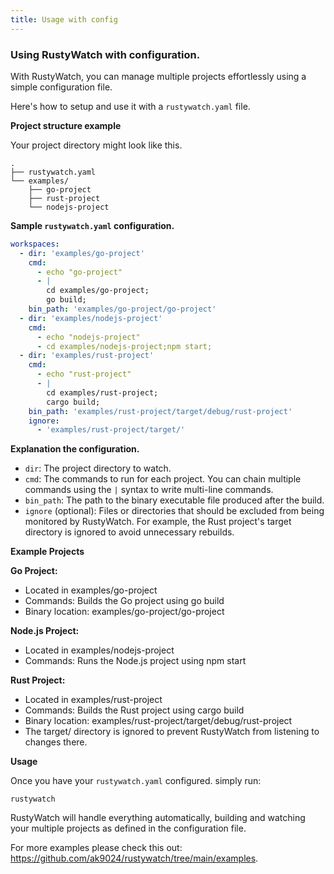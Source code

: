 ```yaml
---
title: Usage with config
---
```


### Using RustyWatch with configuration.

With RustyWatch, you can manage multiple projects effortlessly using a simple configuration file.

Here's how to setup and use it with a `rustywatch.yaml` file.

**Project structure example**

Your project directory might look like this.

```shell
.
├── rustywatch.yaml
└── examples/
    ├── go-project
    ├── rust-project
    └── nodejs-project
```

**Sample `rustywatch.yaml` configuration.**

```yaml
workspaces:
  - dir: 'examples/go-project'
    cmd:
      - echo "go-project"
      - |
        cd examples/go-project;
        go build;
    bin_path: 'examples/go-project/go-project'
  - dir: 'examples/nodejs-project'
    cmd:
      - echo "nodejs-project"
      - cd examples/nodejs-project;npm start;
  - dir: 'examples/rust-project'
    cmd:
      - echo "rust-project"
      - |
        cd examples/rust-project;
        cargo build;
    bin_path: 'examples/rust-project/target/debug/rust-project'
    ignore:
      - 'examples/rust-project/target/'
```

**Explanation the configuration.**

- `dir`: The project directory to watch.
- `cmd`: The commands to run for each project. You can chain multiple commands using the `|` syntax to write multi-line commands.
- `bin_path`: The path to the binary executable file produced after the build.
- `ignore` (optional): Files or directories that should be excluded from being monitored by RustyWatch. For example, the Rust project's target directory is ignored to avoid unnecessary rebuilds.


**Example Projects**

**Go Project:**

- Located in examples/go-project
- Commands: Builds the Go project using go build
- Binary location: examples/go-project/go-project

**Node.js Project:**

- Located in examples/nodejs-project
- Commands: Runs the Node.js project using npm start

**Rust Project:**

- Located in examples/rust-project
- Commands: Builds the Rust project using cargo build
- Binary location: examples/rust-project/target/debug/rust-project
- The target/ directory is ignored to prevent RustyWatch from listening to changes there.

**Usage**

Once you have your `rustywatch.yaml` configured. simply run:

```shell
rustywatch
```

RustyWatch will handle everything automatically, building and watching your multiple projects as defined in the configuration file.

For more examples please check this out: https://github.com/ak9024/rustywatch/tree/main/examples.

